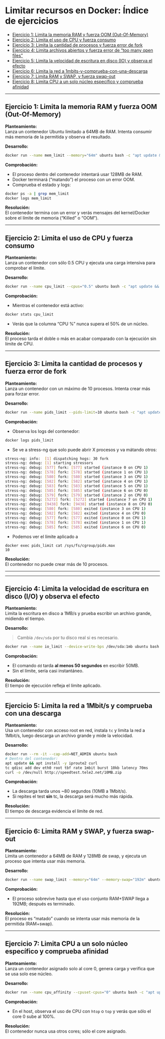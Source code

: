 # Limitar recursos en Docker: Índice de ejercicios

- [Ejercicio 1: Limita la memoria RAM y fuerza OOM (Out-Of-Memory)](#ejercicio-1-limita-la-memoria-ram-y-fuerza-oom-out-of-memory)
- [Ejercicio 2: Limita el uso de CPU y fuerza consumo](#ejercicio-2-limita-el-uso-de-cpu-y-fuerza-consumo)
- [Ejercicio 3: Limita la cantidad de procesos y fuerza error de fork](#ejercicio-3-limita-la-cantidad-de-procesos-y-fuerza-error-de-fork)
- [Ejercicio 4: Limita archivos abiertos y fuerza error de “too many open files”](#ejercicio-4-limita-archivos-abiertos-y-fuerza-error-de-too-many-open-files)
- [Ejercicio 5: Limita la velocidad de escritura en disco (IO) y observa el efecto](#ejercicio-5-limita-la-velocidad-de-escritura-en-disco-io-y-observa-el-efecto)
- [Ejercicio 6: Limita la red a 1mbits-y-comprueba-con-una-descarga](#ejercicio-6-limita-la-red-a-1mbits-y-comprueba-con-una-descarga)
- [Ejercicio 7: Limita RAM y SWAP, y fuerza swap-out](#ejercicio-7-limita-ram-y-swap-y-fuerza-swap-out)
- [Ejercicio 8: Limita CPU a un solo núcleo específico y comprueba afinidad](#ejercicio-8-limita-cpu-a-un-solo-núcleo-específico-y-comprueba-afinidad)

---

## Ejercicio 1: Limita la memoria RAM y fuerza OOM (Out-Of-Memory)

**Planteamiento:**  
Lanza un contenedor Ubuntu limitado a 64MB de RAM. Intenta consumir más memoria de la permitida y observa el resultado.

**Desarrollo:**
```bash
docker run --name mem_limit --memory="64m" ubuntu bash -c "apt update && apt install -y stress && stress --vm 2 --vm-bytes 128M --timeout 10"
```

**Comprobación:**
- El proceso dentro del contenedor intentará usar 128MB de RAM.
- Docker terminará (“matando”) el proceso con un error OOM.
- Comprueba el estado y logs:
```bash
docker ps -a | grep mem_limit
docker logs mem_limit
```

**Resolución:**  
El contenedor termina con un error y verás mensajes del kernel/Docker sobre el límite de memoria (“Killed” o “OOM”).

---

## Ejercicio 2: Limita el uso de CPU y fuerza consumo

**Planteamiento:**  
Lanza un contenedor con sólo 0.5 CPU y ejecuta una carga intensiva para comprobar el límite.

**Desarrollo:**
```bash
docker run --name cpu_limit --cpus="0.5" ubuntu bash -c "apt update && apt install -y stress && stress --cpu 2 --timeout 10"
```

**Comprobación:**
- Mientras el contenedor está activo:
```bash
docker stats cpu_limit
```
- Verás que la columna “CPU %” nunca supera el 50% de un núcleo.

**Resolución:**  
El proceso tarda el doble o más en acabar comparado con la ejecución sin límite de CPU.

---

## Ejercicio 3: Limita la cantidad de procesos y fuerza error de fork

**Planteamiento:**  
Lanza un contenedor con un máximo de 10 procesos. Intenta crear más para forzar error.

**Desarrollo:**
```bash
docker run --name pids_limit --pids-limit=10 ubuntu bash -c "apt update && apt install -y stress-ng && stress-ng --fork 20 --timeout 100"
```

**Comprobación:**
- Observa los logs del contenedor:
```bash
docker logs pids_limit
```
- Se ve a stress-ng que solo puede abrir X procesos y va mátando otros:

```bash
stress-ng: info:  [1] dispatching hogs: 30 fork
stress-ng: debug: [1] starting stressors
stress-ng: debug: [577] fork: [577] started (instance 0 on CPU 1)
stress-ng: debug: [578] fork: [578] started (instance 1 on CPU 1)
stress-ng: debug: [580] fork: [580] started (instance 3 on CPU 1)
stress-ng: debug: [582] fork: [582] started (instance 4 on CPU 1)
stress-ng: debug: [583] fork: [583] started (instance 5 on CPU 1)
stress-ng: debug: [585] fork: [585] started (instance 6 on CPU 0)
stress-ng: debug: [579] fork: [579] started (instance 2 on CPU 0)
stress-ng: debug: [5272] fork: [5272] started (instance 7 on CPU 1)
stress-ng: debug: [9438] fork: [9438] started (instance 8 on CPU 0)
stress-ng: debug: [580] fork: [580] exited (instance 3 on CPU 1)
stress-ng: debug: [582] fork: [582] exited (instance 4 on CPU 0)
stress-ng: debug: [577] fork: [577] exited (instance 0 on CPU 1)
stress-ng: debug: [578] fork: [578] exited (instance 1 on CPU 1)
stress-ng: debug: [585] fork: [585] exited (instance 6 on CPU 0)
```

- Podemos ver el límite aplicado a 

```cat
docker exec pids_limit cat /sys/fs/cgroup/pids.max
10
```


**Resolución:**  
El contenedor no puede crear más de 10 procesos.

---

---

## Ejercicio 4: Limita la velocidad de escritura en disco (I/O) y observa el efecto

**Planteamiento:**  
Limita la escritura en disco a 1MB/s y prueba escribir un archivo grande, midiendo el tiempo.

**Desarrollo:**
> Cambia `/dev/sda` por tu disco real si es necesario.
```bash
docker run --name io_limit --device-write-bps /dev/sda:1mb ubuntu bash -c "dd if=/dev/zero of=/tmp/prueba_io bs=1M count=50 oflag=direct"
```

**Comprobación:**
- El comando `dd` tarda **al menos 50 segundos** en escribir 50MB.
- Sin el límite, sería casi instantáneo.

**Resolución:**  
El tiempo de ejecución refleja el límite aplicado.

---

## Ejercicio 5: Limita la red a 1Mbit/s y comprueba con una descarga

**Planteamiento:**  
Usa un contenedor con acceso root en red, instala `tc` y limita la red a 1Mbit/s, luego descarga un archivo grande y mide la velocidad.

**Desarrollo:**
```bash
docker run --rm -it --cap-add=NET_ADMIN ubuntu bash
# Dentro del contenedor:
apt update && apt install -y iproute2 curl
tc qdisc add dev eth0 root tbf rate 1mbit burst 10kb latency 70ms
curl -o /dev/null http://speedtest.tele2.net/10MB.zip
```

**Comprobación:**
- La descarga tarda unos ~80 segundos (10MB a 1Mbit/s).
- Si repites el test **sin** tc, la descarga será mucho más rápida.

**Resolución:**  
El tiempo de descarga evidencia el límite de red.

---

## Ejercicio 6: Limita RAM y SWAP, y fuerza swap-out

**Planteamiento:**  
Limita un contenedor a 64MB de RAM y 128MB de swap, y ejecuta un proceso que intenta usar más memoria.

**Desarrollo:**
```bash
docker run --name swap_limit --memory="64m" --memory-swap="192m" ubuntu bash -c "apt update && apt install -y stress && stress --vm 2 --vm-bytes 160M --timeout 10"
```

**Comprobación:**
- El proceso sobrevive hasta que el uso conjunto RAM+SWAP llega a 192MB; después es terminado.

**Resolución:**  
El proceso es “matado” cuando se intenta usar más memoria de la permitida (RAM+swap).

---

## Ejercicio 7: Limita CPU a un solo núcleo específico y comprueba afinidad

**Planteamiento:**  
Lanza un contenedor asignado solo al core 0, genera carga y verifica que se usa solo ese núcleo.

**Desarrollo:**
```bash
docker run --name cpu_affinity --cpuset-cpus="0" ubuntu bash -c "apt update && apt install -y stress && stress --cpu 1 --timeout 10"
```

**Comprobación:**
- En el host, observa el uso de CPU con `htop` o `top` y verás que sólo el core 0 sube al 100%.

**Resolución:**  
El contenedor nunca usa otros cores; sólo el core asignado.




